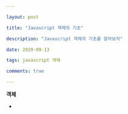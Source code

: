 ```yaml
---

layout: post

title: "Javascript 객체의 기초"

description: "Javascript 객체의 기초를 알아보자"

date: 2020-09-13

tags: javascript 객체

comments: true

---
```






**객체**

- 